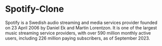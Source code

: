 # Spotify-Clone

Spotify is a Swedish audio streaming and media services provider founded on 23 April 2006 by Daniel Ek and Martin Lorentzon. It is one of the largest music streaming service providers, with over 590 million monthly active users, including 226 million paying subscribers, as of September 2023.
